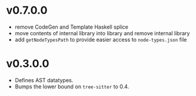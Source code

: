 # v0.7.0.0

* remove CodeGen and Template Haskell splice
* move contents of internal library into library and remove internal library
* add `getNodeTypesPath` to provide easier access to `node-types.json` file

# v0.3.0.0

- Defines AST datatypes.
- Bumps the lower bound on `tree-sitter` to 0.4.

